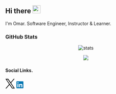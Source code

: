 ## Hi there <img src="https://media.giphy.com/media/hvRJCLFzcasrR4ia7z/giphy.gif" width="25px" height="25px">
I'm Omar. Software Engineer, Instructor & Learner.
      


### GitHub Stats
<div align="center">

![stats](https://github-profile-summary-cards.vercel.app/api/cards/profile-details?username=omargaber&theme=2077&show_icons=true&line_height=40)

![](https://github-profile-summary-cards.vercel.app/api/cards/repos-per-language?username=omargaber&theme=2077)

</div>


#### Social Links.
<div align="left">
<a href="https://twitter.com/omargaber96"><img alt="Omar | Twitter" width="30px" src="https://raw.githubusercontent.com/devicons/devicon/master/icons/twitter/twitter-original.svg" /></a>
<a href="https://www.linkedin.com/in/omar-gaber/">
<img alt="Omar Gaber | LinkedIn" width="23px" src="https://raw.githubusercontent.com/devicons/devicon/master/icons/linkedin/linkedin-original.svg" /></a>
</div>